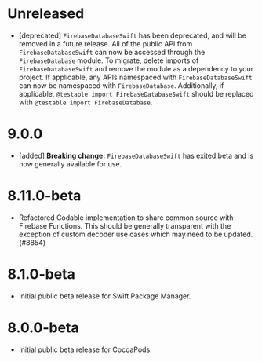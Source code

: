 # Unreleased
- [deprecated] `FirebaseDatabaseSwift` has been deprecated, and will be
  removed in a future release. All of the public API from
  `FirebaseDatabaseSwift` can now be accessed through the
  `FirebaseDatabase` module. To migrate, delete imports of
  `FirebaseDatabaseSwift` and remove the module as a dependency to your
  project. If applicable, any APIs namespaced with
  `FirebaseDatabaseSwift` can now be namespaced with
  `FirebaseDatabase`. Additionally, if applicable,
  `@testable import FirebaseDatabaseSwift` should be replaced with
  `@testable import FirebaseDatabase`.
# 9.0.0
- [added] **Breaking change:** `FirebaseDatabaseSwift` has exited beta and is
  now generally available for use.

# 8.11.0-beta
- Refactored Codable implementation to share common source with Firebase Functions. This should be
  generally transparent with the exception of custom decoder use cases which may need to be updated. (#8854)

# 8.1.0-beta
- Initial public beta release for Swift Package Manager.

# 8.0.0-beta
- Initial public beta release for CocoaPods.
